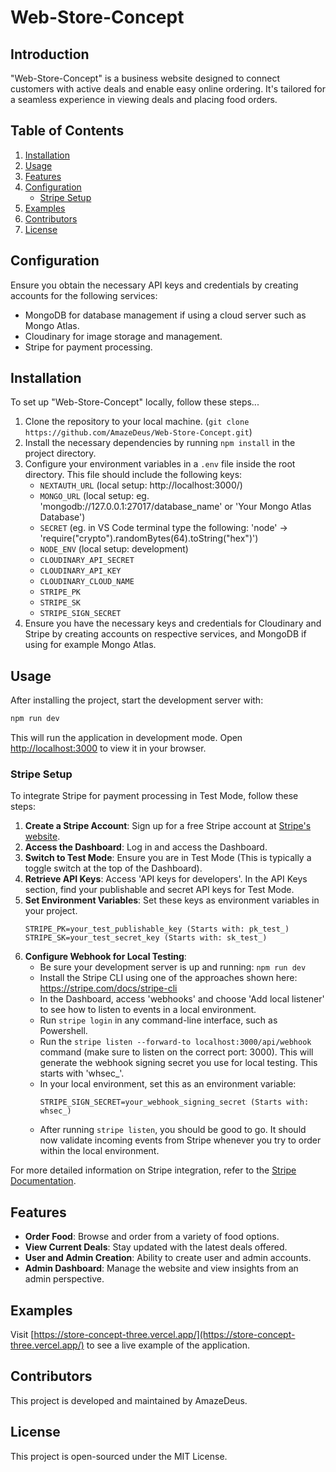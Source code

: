 
# Web-Store-Concept

## Introduction
"Web-Store-Concept" is a business website designed to connect customers with active deals and enable easy online ordering. It's tailored for a seamless experience in viewing deals and placing food orders.

## Table of Contents
1. [Installation](#installation)
2. [Usage](#usage)
3. [Features](#features)
4. [Configuration](#configuration)
   - [Stripe Setup](#stripe-setup)
5. [Examples](#examples)
6. [Contributors](#contributors)
7. [License](#license)

## Configuration
Ensure you obtain the necessary API keys and credentials by creating accounts for the following services:
- MongoDB for database management if using a cloud server such as Mongo Atlas.
- Cloudinary for image storage and management.
- Stripe for payment processing.

## Installation
To set up "Web-Store-Concept" locally, follow these steps...

1. Clone the repository to your local machine. (`git clone https://github.com/AmazeDeus/Web-Store-Concept.git`)
2. Install the necessary dependencies by running `npm install` in the project directory.
3. Configure your environment variables in a `.env` file inside the root directory. This file should include the following keys:
   - `NEXTAUTH_URL` (local setup: http://localhost:3000/)
   - `MONGO_URL` (local setup: eg. 'mongodb://127.0.0.1:27017/database_name' or 'Your Mongo Atlas Database')
   - `SECRET` (eg. in VS Code terminal type the following: 'node' -> 'require("crypto").randomBytes(64).toString("hex")')
   - `NODE_ENV` (local setup: development)
   - `CLOUDINARY_API_SECRET`
   - `CLOUDINARY_API_KEY`
   - `CLOUDINARY_CLOUD_NAME`
   - `STRIPE_PK`
   - `STRIPE_SK`
   - `STRIPE_SIGN_SECRET`
4. Ensure you have the necessary keys and credentials for Cloudinary and Stripe by creating accounts on respective services, and MongoDB if using for example Mongo Atlas.

## Usage
After installing the project, start the development server with:

```bash
npm run dev
```

This will run the application in development mode. Open [http://localhost:3000](http://localhost:3000) to view it in your browser.

### Stripe Setup
To integrate Stripe for payment processing in Test Mode, follow these steps:

1. **Create a Stripe Account**: Sign up for a free Stripe account at [Stripe's website](https://stripe.com).
2. **Access the Dashboard**: Log in and access the Dashboard.
3. **Switch to Test Mode**: Ensure you are in Test Mode (This is typically a toggle switch at the top of the Dashboard).
4. **Retrieve API Keys**: Access 'API keys for developers'. In the API Keys section, find your publishable and secret API keys for Test Mode.
5. **Set Environment Variables**: Set these keys as environment variables in your project.
   ```
   STRIPE_PK=your_test_publishable_key (Starts with: pk_test_)
   STRIPE_SK=your_test_secret_key (Starts with: sk_test_)
   ```
6. **Configure Webhook for Local Testing**:
   - Be sure your development server is up and running: `npm run dev`
   - Install the Stripe CLI using one of the approaches shown here: https://stripe.com/docs/stripe-cli
   - In the Dashboard, access 'webhooks' and choose 'Add local listener' to see how to listen to events in a local environment.
   - Run `stripe login` in any command-line interface, such as Powershell.
   - Run the `stripe listen --forward-to localhost:3000/api/webhook` command (make sure to listen on the correct port: 3000). This will generate the webhook signing secret you use for local testing. This starts with 'whsec_'.
   - In your local environment, set this as an environment variable:
     ```
     STRIPE_SIGN_SECRET=your_webhook_signing_secret (Starts with: whsec_)
     ```
   - After running `stripe listen`, you should be good to go. It should now validate incoming events from Stripe whenever you try to order within the local environment.

For more detailed information on Stripe integration, refer to the [Stripe Documentation](https://stripe.com/docs).

## Features
- **Order Food**: Browse and order from a variety of food options.
- **View Current Deals**: Stay updated with the latest deals offered.
- **User and Admin Creation**: Ability to create user and admin accounts.
- **Admin Dashboard**: Manage the website and view insights from an admin perspective.

## Examples
Visit [https://store-concept-three.vercel.app/](https://store-concept-three.vercel.app/) to see a live example of the application.

## Contributors
This project is developed and maintained by AmazeDeus.

## License
This project is open-sourced under the MIT License.
